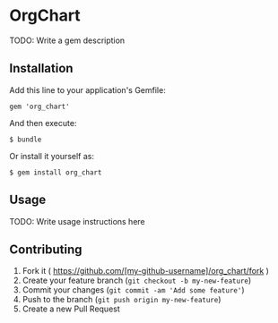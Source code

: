 # OrgChart

TODO: Write a gem description

## Installation

Add this line to your application's Gemfile:

    gem 'org_chart'

And then execute:

    $ bundle

Or install it yourself as:

    $ gem install org_chart

## Usage

TODO: Write usage instructions here

## Contributing

1. Fork it ( https://github.com/[my-github-username]/org_chart/fork )
2. Create your feature branch (`git checkout -b my-new-feature`)
3. Commit your changes (`git commit -am 'Add some feature'`)
4. Push to the branch (`git push origin my-new-feature`)
5. Create a new Pull Request
